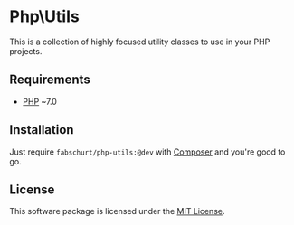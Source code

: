 # Php\Utils

This is a collection of highly focused utility classes to use in your PHP
projects.

## Requirements

* [PHP](https://secure.php.net/) ~7.0

## Installation

Just require `fabschurt/php-utils:@dev` with [Composer](https://getcomposer.org/)
and you're good to go.

## License

This software package is licensed under the [MIT License](https://opensource.org/licenses/MIT).
